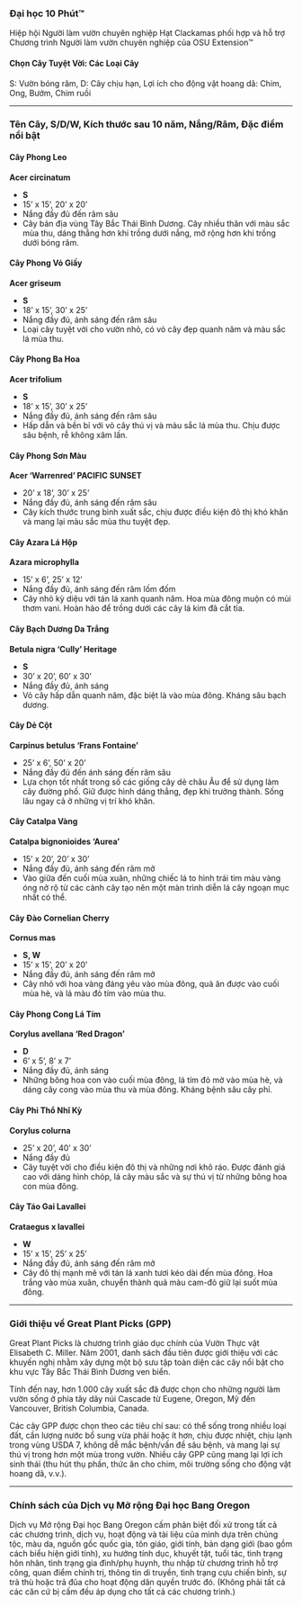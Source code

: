 ### Đại học 10 Phút™  
Hiệp hội Người làm vườn chuyên nghiệp Hạt Clackamas phối hợp và hỗ trợ Chương trình Người làm vườn chuyên nghiệp của OSU Extension™  

#### Chọn Cây Tuyệt Vời: Các Loại Cây  
S: Vườn bóng râm, D: Cây chịu hạn, Lợi ích cho động vật hoang dã: Chim, Ong, Bướm, Chim ruồi  

---

### Tên Cây, S/D/W, Kích thước sau 10 năm, Nắng/Râm, Đặc điểm nổi bật  

#### **Cây Phong Leo**  
**Acer circinatum**  
- **S**  
- 15’ x 15’, 20’ x 20’  
- Nắng đầy đủ đến râm sâu  
- Cây bản địa vùng Tây Bắc Thái Bình Dương. Cây nhiều thân với màu sắc mùa thu, dáng thẳng hơn khi trồng dưới nắng, mở rộng hơn khi trồng dưới bóng râm.  

#### **Cây Phong Vỏ Giấy**  
**Acer griseum**  
- **S**  
- 18’ x 15’, 30’ x 25’  
- Nắng đầy đủ, ánh sáng đến râm sâu  
- Loại cây tuyệt vời cho vườn nhỏ, có vỏ cây đẹp quanh năm và màu sắc lá mùa thu.  

#### **Cây Phong Ba Hoa**  
**Acer trifolium**  
- **S**  
- 18’ x 15’, 30’ x 25’  
- Nắng đầy đủ, ánh sáng đến râm sâu  
- Hấp dẫn và bền bỉ với vỏ cây thú vị và màu sắc lá mùa thu. Chịu được sâu bệnh, rễ không xâm lấn.  

#### **Cây Phong Sơn Màu**  
**Acer ‘Warrenred’ PACIFIC SUNSET**  
- 20’ x 18’, 30’ x 25’  
- Nắng đầy đủ, ánh sáng đến râm sâu  
- Cây kích thước trung bình xuất sắc, chịu được điều kiện đô thị khó khăn và mang lại màu sắc mùa thu tuyệt đẹp.  

#### **Cây Azara Lá Hộp**  
**Azara microphylla**  
- 15’ x 6’, 25’ x 12’  
- Nắng đầy đủ, ánh sáng đến râm lốm đốm  
- Cây nhỏ kỳ diệu với tán lá xanh quanh năm. Hoa mùa đông muộn có mùi thơm vani. Hoàn hảo để trồng dưới các cây lá kim đã cắt tỉa.  

#### **Cây Bạch Dương Da Trắng**  
**Betula nigra ‘Cully’ Heritage**  
- **S**  
- 30’ x 20’, 60’ x 30’  
- Nắng đầy đủ, ánh sáng  
- Vỏ cây hấp dẫn quanh năm, đặc biệt là vào mùa đông. Kháng sâu bạch dương.  

#### **Cây Dẻ Cột**  
**Carpinus betulus ‘Frans Fontaine’**  
- 25’ x 6’, 50’ x 20’  
- Nắng đầy đủ đến ánh sáng đến râm sâu  
- Lựa chọn tốt nhất trong số các giống cây dẻ châu Âu để sử dụng làm cây đường phố. Giữ được hình dáng thẳng, đẹp khi trưởng thành. Sống lâu ngay cả ở những vị trí khó khăn.  

#### **Cây Catalpa Vàng**  
**Catalpa bignonioides ‘Aurea’**  
- 15’ x 20’, 20’ x 30’  
- Nắng đầy đủ, ánh sáng đến râm mở  
- Vào giữa đến cuối mùa xuân, những chiếc lá to hình trái tim màu vàng óng nở rộ từ các cành cây tạo nên một màn trình diễn lá cây ngoạn mục nhất có thể.  

#### **Cây Đào Cornelian Cherry**  
**Cornus mas**  
- **S, W**  
- 15’ x 15’, 20’ x 20’  
- Nắng đầy đủ, ánh sáng đến râm mở  
- Cây nhỏ với hoa vàng đáng yêu vào mùa đông, quả ăn được vào cuối mùa hè, và lá màu đỏ tím vào mùa thu.  

#### **Cây Phong Cong Lá Tím**  
**Corylus avellana ‘Red Dragon’**  
- **D**  
- 6’ x 5’, 8’ x 7’  
- Nắng đầy đủ, ánh sáng  
- Những bông hoa con vào cuối mùa đông, lá tím đỏ mờ vào mùa hè, và dáng cây cong vào mùa thu và mùa đông. Kháng bệnh sâu cây phỉ.  

#### **Cây Phỉ Thổ Nhĩ Kỳ**  
**Corylus colurna**  
- 25’ x 20’, 40’ x 30’  
- Nắng đầy đủ  
- Cây tuyệt vời cho điều kiện đô thị và những nơi khô ráo. Được đánh giá cao với dáng hình chóp, lá cây màu sắc và sự thú vị từ những bông hoa con mùa đông.  

#### **Cây Táo Gai Lavallei**  
**Crataegus x lavallei**  
- **W**  
- 15’ x 15’, 25’ x 25’  
- Nắng đầy đủ, ánh sáng đến râm mở  
- Cây đô thị mạnh mẽ với tán lá xanh tươi kéo dài đến mùa đông. Hoa trắng vào mùa xuân, chuyển thành quả màu cam-đỏ giữ lại suốt mùa đông.  

---

### Giới thiệu về Great Plant Picks (GPP)  
Great Plant Picks là chương trình giáo dục chính của Vườn Thực vật Elisabeth C. Miller. Năm 2001, danh sách đầu tiên được giới thiệu với các khuyến nghị nhằm xây dựng một bộ sưu tập toàn diện các cây nổi bật cho khu vực Tây Bắc Thái Bình Dương ven biển.  

Tính đến nay, hơn 1.000 cây xuất sắc đã được chọn cho những người làm vườn sống ở phía tây dãy núi Cascade từ Eugene, Oregon, Mỹ đến Vancouver, British Columbia, Canada.  

Các cây GPP được chọn theo các tiêu chí sau: có thể sống trong nhiều loại đất, cần lượng nước bổ sung vừa phải hoặc ít hơn, chịu được nhiệt, chịu lạnh trong vùng USDA 7, không dễ mắc bệnh/vấn đề sâu bệnh, và mang lại sự thú vị trong hơn một mùa trong vườn. Nhiều cây GPP cũng mang lại lợi ích sinh thái (thu hút thụ phấn, thức ăn cho chim, môi trường sống cho động vật hoang dã, v.v.).  

---

### Chính sách của Dịch vụ Mở rộng Đại học Bang Oregon  
Dịch vụ Mở rộng Đại học Bang Oregon cấm phân biệt đối xử trong tất cả các chương trình, dịch vụ, hoạt động và tài liệu của mình dựa trên chủng tộc, màu da, nguồn gốc quốc gia, tôn giáo, giới tính, bản dạng giới (bao gồm cách biểu hiện giới tính), xu hướng tính dục, khuyết tật, tuổi tác, tình trạng hôn nhân, tình trạng gia đình/phụ huynh, thu nhập từ chương trình hỗ trợ công, quan điểm chính trị, thông tin di truyền, tình trạng cựu chiến binh, sự trả thù hoặc trả đũa cho hoạt động dân quyền trước đó. (Không phải tất cả các căn cứ bị cấm đều áp dụng cho tất cả các chương trình.)